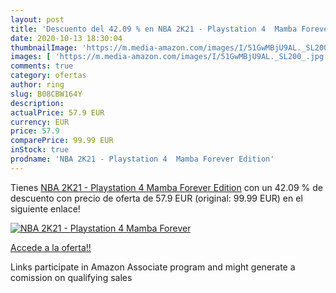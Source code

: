 ```yaml
---
layout: post
title: 'Descuento del 42.09 % en NBA 2K21 - Playstation 4  Mamba Forever '
date: 2020-10-13 18:30:04
thumbnailImage: 'https://m.media-amazon.com/images/I/51GwMBjU9AL._SL200_.jpg'
images: [ 'https://m.media-amazon.com/images/I/51GwMBjU9AL._SL200_.jpg' ]
comments: true
category: ofertas
author: ring
slug: B08CBW164Y
description:
actualPrice: 57.9 EUR
currency: EUR
price: 57.9
comparePrice: 99.99 EUR
inStock: true
prodname: 'NBA 2K21 - Playstation 4  Mamba Forever Edition'
---
```


Tienes [NBA 2K21 - Playstation 4  Mamba Forever Edition](https://www.amazon.es/dp/B08CBW164Y/?tag=tolees-21) con un 42.09 % de descuento con precio de oferta de 57.9 EUR (original: 99.99 EUR) en el siguiente enlace!

[![NBA 2K21 - Playstation 4  Mamba Forever ](https://m.media-amazon.com/images/I/51GwMBjU9AL._SL200_.jpg)](https://www.amazon.es/dp/B08CBW164Y/?tag=tolees-21)

[Accede a la oferta!!](https://www.amazon.es/dp/B08CBW164Y/?tag=tolees-21)

Links participate in Amazon Associate program and might generate a comission on qualifying sales


